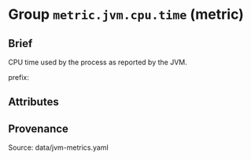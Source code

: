 # Group `metric.jvm.cpu.time` (metric)

## Brief

CPU time used by the process as reported by the JVM.

prefix: 

## Attributes



## Provenance

Source: data/jvm-metrics.yaml

